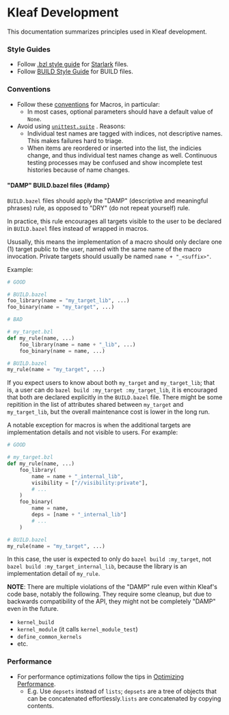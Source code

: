 # Kleaf Development

This documentation summarizes principles used in Kleaf development.

### Style Guides

* Follow [.bzl style guide](https://bazel.build/rules/bzl-style) for
  [Starlark](https://bazel.build/rules/language) files.
* Follow [BUILD Style Guide](https://bazel.build/build/style-guide) for BUILD
  files.

### Conventions

* Follow these [conventions](https://bazel.build/extending/macros#conventions)
  for Macros, in particular:
  * In most cases, optional parameters should have a default value of `None`.
* Avoid using
  [`unittest.suite`](https://github.com/bazelbuild/bazel-skylib/blob/main/docs/unittest_doc.md#unittestsuite)
  . Reasons:
  * Individual test names are tagged with indices, not descriptive names. This
    makes failures hard to triage.
  * When items are reordered or inserted into the list, the indicies change,
    and thus individual test names change as well. Continuous testing processes
    may be confused and show incomplete test histories because of name changes.

#### "DAMP" BUILD.bazel files {#damp}

`BUILD.bazel` files should apply the "DAMP" (descriptive and meaningful
phrases) rule, as opposed to "DRY" (do not repeat yourself) rule.

In practice, this rule encourages all targets visible to the user to be
declared in `BUILD.bazel` files instead of wrapped in macros.

Ususally, this means the implementation of a macro should only declare one (1)
target public to the user, named with the same name of the macro
invocation. Private targets should usually be named `name + "_<suffix>"`.

Example:

```py
# GOOD

# BUILD.bazel
foo_library(name = "my_target_lib", ...)
foo_binary(name = "my_target", ...)
```

```py
# BAD

# my_target.bzl
def my_rule(name, ...)
    foo_library(name = name + "_lib", ...)
    foo_binary(name = name, ...)

# BUILD.bazel
my_rule(name = "my_target", ...)
```

If you expect users to know about both `my_target` and `my_target_lib`; that
is, a user can do `bazel build :my_target :my_target_lib`, it is
encouraged that both are declared explicitly in the `BUILD.bazel` file. There
might be some repitition in the list of attributes shared between `my_target`
and `my_target_lib`, but the overall maintenance cost is lower in the long run.

A notable exception for macros is when the additional targets are implementation
details and not visible to users. For example:

```py
# GOOD

# my_target.bzl
def my_rule(name, ...)
    foo_library(
        name = name + "_internal_lib",
        visibility = ["//visibility:private"],
        # ...
    )
    foo_binary(
        name = name,
        deps = [name + "_internal_lib"]
        # ...
    )

# BUILD.bazel
my_rule(name = "my_target", ...)
```

In this case, the user is expected to only do `bazel build :my_target`,
not `bazel build :my_target_internal_lib`, because the library is an
implementation detail of `my_rule`.

**NOTE**: There are multiple violations of the "DAMP" rule even within
Kleaf's code base, notably the following. They require some cleanup, but
due to backwards compatibility of the API, they might not be completely
"DAMP" even in the future.

- `kernel_build`
- `kernel_module` (it calls `kernel_module_test`)
- `define_common_kernels`
- etc.

### Performance

* For performance optimizations follow the tips in
  [Optimizing Performance](https://bazel.build/rules/performance).
  * E.g. Use `depsets` instead of `lists`; `depsets` are a tree of objects that
  can be concatenated effortlessly.`lists` are concatenated by copying contents.

